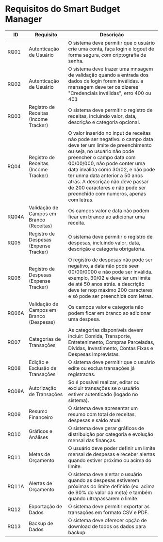 # Requisitos do Smart Budget Manager

| ID   | Requisito                       | Descrição                                                                                       |
|------|----------------------------------|-------------------------------------------------------------------------------------------------|
| RQ01 | Autenticação de Usuário          | O sistema deve permitir que o usuário crie uma conta, faça login e logout de forma segura, com criptografia de senha. |
| RQ02 | Autenticação de Usuário          | O sistema deve trazer uma mnsagem de validação quando a entrada dos dados de login forem inválidas. a mensagem deve ter os dizeres "Credenciais inválidas", erro 400 ou 401 |
| RQ03 | Registro de Receitas (Income Tracker) | O sistema deve permitir o registro de receitas, incluindo valor, data, descrição e categoria opcional. |
| RQ04 | Registro de Receitas (Income Tracker) | O valor inserido no input de receitas não pode ser negativo. o campo data deve ter um limite de preenchimento ou seja, no usuario não pode preencher o campo data com 00/00/000, não pode conter uma data invalida como 30/02, e não pode ter unma data anterior a 50 anos atrás. A descrição não deve passar de 200 caracteres e não pode ser preenchido com numeros, apenas com letras. |
| RQ04A | Validação de Campos em Branco (Receitas) | Os campos valor e data não podem ficar em branco ao adicionar uma receita. |
| RQ05 | Registro de Despesas (Expense Tracker) | O sistema deve permitir o registro de despesas, incluindo valor, data, descrição e categoria obrigatória. |
| RQ06 | Registro de Despesas (Expense Tracker) | O registro de despesas não pode ser negativo, a data não pode seer 00/00/0000 e não pode ser inválida. exemplo, 30/02 e deve ter um limite de até 50 anos atrás. a descrição deve ter nop máximo 200 caracteres e só pode ser preenchida com letras. |
| RQ06A | Validação de Campos em Branco (Despesas) | Os campos valor e categoria não podem ficar em branco ao adicionar uma despesa. |
| RQ07 | Categorias de Transações         | As categorias disponíveis devem incluir: Comida, Transporte, Entretenimento, Compras Parceladas, Dívidas, Investimento, Contas Fixas e Despesas Imprevistas. |
| RQ08 | Edição e Exclusão de Transações  | O sistema deve permitir que o usuário edite ou exclua transações já registradas.                 |
| RQ08A| Autorização de Transações        | Só é possível realizar, editar ou excluir transações se o usuário estiver autenticado (logado no sistema). |
| RQ09 | Resumo Financeiro                | O sistema deve apresentar um resumo com total de receitas, despesas e saldo atual.               |
| RQ10 | Gráficos e Análises              | O sistema deve gerar gráficos de distribuição por categoria e evolução mensal das finanças.      |
| RQ11 | Metas de Orçamento               | O usuário deve poder definir um limite mensal de despesas e receber alertas quando estiver próximo ou acima do limite. |
| RQ11A | Alertas de Orçamento | O sistema deve alertar o usuário quando as despesas estiverem próximas do limite definido (ex: acima de 90% do valor da meta) e também quando ultrapassarem o limite. |
| RQ12 | Exportação de Dados              | O sistema deve permitir exportar as transações em formato CSV e PDF.                            |
| RQ13 | Backup de Dados                  | O sistema deve oferecer opção de download de todos os dados para backup.                        |
